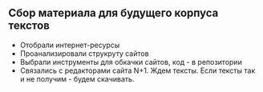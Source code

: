 ## Сбор материала для  будущего корпуса текстов ##

* Отобрали интернет-ресурсы
* Проанализировали струкруту сайтов
* Выбрали инструменты для обкачки сайтов, код - в репозитории
* Связались с редакторами сайта N+1. Ждем тексты. Если тексты так и не получим - будем скачивать.